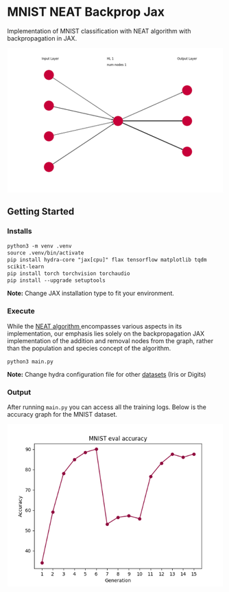 # MNIST NEAT Backprop Jax
Implementation of MNIST classification with NEAT algorithm with backpropagation in JAX. 

![gif](https://github.com/ricard-inho/mnist-neat-backprop-jax/blob/main/imgs/net.gif)

## Getting Started

### Installs
```
python3 -m venv .venv
source .venv/bin/activate
pip install hydra-core "jax[cpu]" flax tensorflow matplotlib tqdm scikit-learn
pip install torch torchvision torchaudio
pip install --upgrade setuptools
```
**Note:** Change JAX installation type to fit your environment.

### Execute
While the [NEAT algorithm ](https://en.wikipedia.org/wiki/Neuroevolution_of_augmenting_topologies) encompasses various aspects in its implementation, our emphasis lies solely on the backpropagation JAX implementation of the addition and removal nodes from the graph, rather than the population and species concept of the algorithm.
```
python3 main.py
```

**Note:** Change hydra configuration file for other [datasets](https://github.com/ricard-inho/mnist-neat-backprop-jax/blob/ce54c8f1ca4c07dc830187b1d7926db2d1c65b9b/main.py#L41) (Iris or Digits)


### Output
After running `main.py` you can access all the training logs. Below is the accuracy graph for the MNIST dataset.

<p align="center">
  <img src="https://github.com/ricard-inho/mnist-neat-backprop-jax/blob/main/imgs/mnist_accuracy.png" />
</p>
